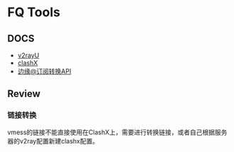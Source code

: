 # FQ Tools

## DOCS
- [v2rayU](https://github.com/yanue/V2rayU)
- [clashX](https://github.com/yichengchen/clashX)
- [边缘@订阅转换API](https://bianyuan.xyz/?__cf_chl_jschl_tk__=1534a8ce7d7c42e99689c00868b75f2518564c55-1622537286-0-AWLrlVuHdepfhMFipv781K1Q3hQt-sQj1FlCBhmZx8mpRfY2gudxt-fVmbaXyClJIJlcqdFPAUUORfxSWMMLJT4bY6rLjqjw51Uh8GC8MXJrwNPza4QSaWH2rcBI_IZaKtMjIPtlSbaNJxpa_sEYqF-S0v0CydwHq6cdSUWjsk_76ylTgVSoGteXir4l04ogNOiE5dnGjwEdHeWD1tpBfLmj5mnruJ3VCX_9fY8VPu_guBXpc2BQmthlutisJeyWZNP6iG4iRBvU_MxtGNRiv41ATQA4Nlk1ze8Xp6xVg86lRZU7bWSiJacUhtXr8LQxdf2TDKgvfvwbAJrWMA1EB4CW3LsT0ViPrlsfCUVyK9mRENwoP57GT61H3G_daQkObE_lAzZZC46n9kzVbIF_xOST64tpbPlLudS-ZsDCn_RiVr6DyLQAZzboVHfzQUIPUKzjC0RQSR_3OkB5R4t0F2E)

## Review
### 链接转换
vmess的链接不能直接使用在ClashX上，需要进行转换链接，或者自己根据服务器的v2ray配置新建clashx配置。



